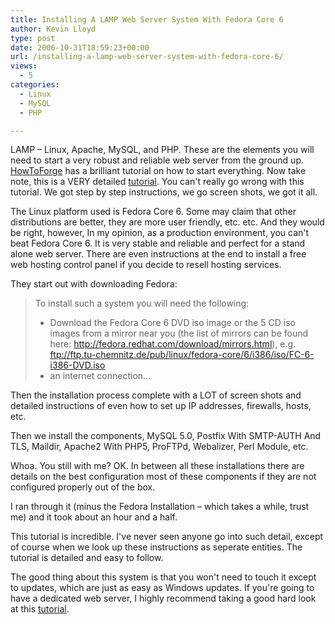 ```yaml
---
title: Installing A LAMP Web Server System With Fedora Core 6
author: Kevin Lloyd
type: post
date: 2006-10-31T18:59:23+00:00
url: /installing-a-lamp-web-server-system-with-fedora-core-6/
views:
  - 5
categories:
  - Linux
  - MySQL
  - PHP

---
```

LAMP &#8211; Linux, Apache, MySQL, and PHP. These are the elements you will need to start a very robust and reliable web server from the ground up. [HowToForge][1] has a brilliant tutorial on how to start everything. Now take note, this is a VERY detailed [tutorial][1]. You can't really go wrong with this tutorial. We got step by step instructions, we go screen shots, we got it all.

The Linux platform used is Fedora Core 6. Some may claim that other distributions are better, they are more user friendly, etc. etc. And they would be right, however, In my opinion, as a production environment, you can't beat Fedora Core 6. It is very stable and reliable and perfect for a stand alone web server. There are even instructions at the end to install a free web hosting control panel if you decide to resell hosting services.

They start out with downloading Fedora:

> To install such a system you will need the following:
>
>   * Download the Fedora Core 6 DVD iso image or the 5 CD iso images from a mirror near you (the list of mirrors can be found here: <a target="_blank" href="http://fedora.redhat.com/download/mirrors.html">http://fedora.redhat.com/download/mirrors.html</a>), e.g. <a target="_blank" href="ftp://ftp.tu-chemnitz.de/pub/linux/fedora-core/6/i386/iso/FC-6-i386-DVD.iso">ftp://ftp.tu-chemnitz.de/pub/linux/fedora-core/6/i386/iso/FC-6-i386-DVD.iso</a>
>   * an internet connection&#8230;

Then the installation process complete with a LOT of screen shots and detailed instructions of even how to set up IP addresses, firewalls, hosts, etc.

Then we install the components, MySQL 5.0, Postfix With SMTP-AUTH And TLS, Maildir, Apache2 With PHP5, ProFTPd, Webalizer, Perl Module, etc.

Whoa. You still with me? OK. In between all these installations there are details on the best configuration most of these components if they are not configured properly out of the box.

I ran through it (minus the Fedora Installation &#8211; which takes a while, trust me) and it took about an hour and a half.

This tutorial is incredible. I've never seen anyone go into such detail, except of course when we look up these instructions as seperate entities. The tutorial is detailed and easy to follow.

The good thing about this system is that you won't need to touch it except to updates, which are just as easy as Windows updates. If you're going to have a dedicated web server, I highly recommend taking a good hard look at this [tutorial][1].

 [1]: http://www.howtoforge.com/installing_a_lamp_system_with_fedora_core_6